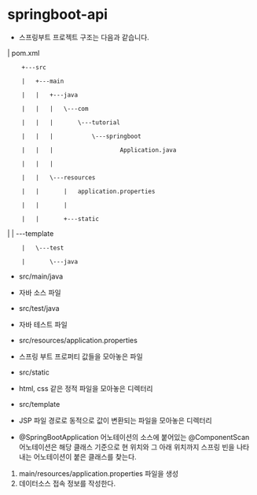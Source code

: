 # springboot-api
* 스프링부트 프로젝트 구조는 다음과 같습니다.

|   pom.xml

        +---src

        |   +---main

        |   |   +---java

        |   |   |   \---com

        |   |   |       \---tutorial

        |   |   |           \---springboot

        |   |   |                   Application.java

        |   |   |

        |   |   \---resources

        |   |       |   application.properties

        |   |       |

        |   |       +---static

|   |       \---template

        |   \---test

        |       \---java

* src/main/java
 - 자바 소스 파일
* src/test/java
 - 자바 테스트 파일
* src/resources/application.properties
 - 스프링 부트 프로퍼티 값들을 모아놓은 파일
* src/static
 - html, css 같은 정적 파일을 모아놓은 디렉터리
* src/template
 - JSP 파일 경로로 동적으로 값이 변환되는 파일을 모아놓은 디렉터리

* @SpringBootApplication 어노테이션의 소스에 붙어있는 @ComponentScan 어노테이션은 해당 클래스 기준으로
현 위치와 그 아래 위치까지 스프링 빈을 나타내는 어노테이션이 붙은 클래스를 찾는다.

1. main/resources/application.properties 파일을 생성
2. 데이터소스 접속 정보를 작성한다.
